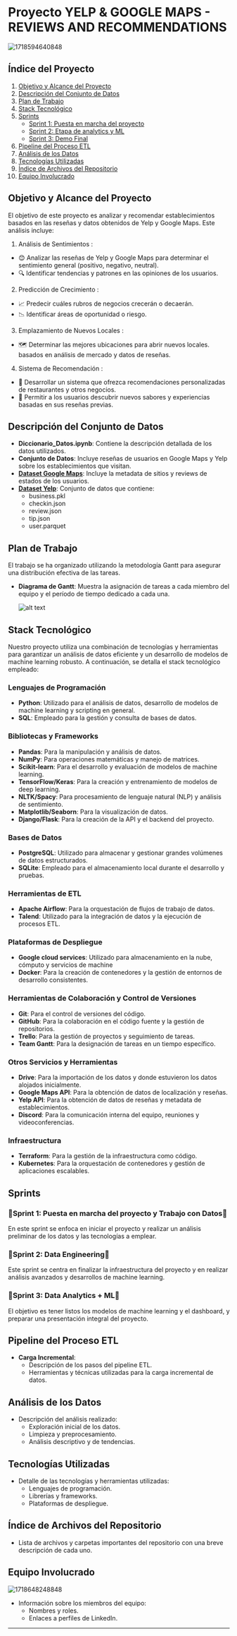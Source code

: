 # Proyecto YELP & GOOGLE MAPS - REVIEWS AND RECOMMENDATIONS
![1718594640848](image/README/1718594640848.png)


## Índice del Proyecto
1. [Objetivo y Alcance del Proyecto](#objetivo-y-alcance-del-proyecto)
2. [Descripción del Conjunto de Datos](#descripción-del-conjunto-de-datos)
3. [Plan de Trabajo](#plan-de-trabajo)
4. [Stack Tecnológico](#stack-tecnológico)
5. [Sprints](#sprints)
    - [Sprint 1: Puesta en marcha del proyecto](#sprint-1-puesta-en-marcha-del-proyecto)
    - [Sprint 2: Etapa de analytics y ML](#sprint-2-etapa-de-analytics-y-ml)
    - [Sprint 3: Demo Final](#sprint-3-demo-final)
6. [Pipeline del Proceso ETL](#pipeline-del-proceso-etl)
7. [Análisis de los Datos](#análisis-de-los-datos)
8. [Tecnologías Utilizadas](#tecnologías-utilizadas)
9. [Índice de Archivos del Repositorio](#índice-de-archivos-del-repositorio)
10. [Equipo Involucrado](#equipo-involucrado)

## Objetivo y Alcance del Proyecto

El objetivo de este proyecto es analizar y recomendar establecimientos basados en las reseñas y datos obtenidos de Yelp y Google Maps. Este análisis incluye:

1. Análisis de Sentimientos :
  - 😊 Analizar las reseñas de Yelp y Google Maps para determinar el sentimiento general (positivo, negativo, neutral).
  - 🔍 Identificar tendencias y patrones en las opiniones de los usuarios.
2. Predicción de Crecimiento :
  - 📈 Predecir cuáles rubros de negocios crecerán o decaerán.
  - 📉 Identificar áreas de oportunidad o riesgo.
3. Emplazamiento de Nuevos Locales :
  - 🗺️ Determinar las mejores ubicaciones para abrir nuevos locales. basados en análisis de mercado y datos de reseñas.
4. Sistema de Recomendación :
  - 🤖 Desarrollar un sistema que ofrezca recomendaciones personalizadas de restaurantes y otros negocios.
  - 🌟 Permitir a los usuarios descubrir nuevos sabores y experiencias basadas en sus reseñas previas.

## Descripción del Conjunto de Datos

- **Diccionario_Datos.ipynb**: Contiene la descripción detallada de los datos utilizados.
- **Conjunto de Datos**: Incluye reseñas de usuarios en Google Maps y Yelp sobre los establecimientos que visitan.
- [**Dataset Google Maps**](https://drive.google.com/drive/folders/1Wf7YkxA0aHI3GpoHc9Nh8_scf5BbD4DA): Incluye la metadata de sitios y reviews de estados de los usuarios.
- [**Dataset Yelp**](https://drive.google.com/drive/folders/1TI-SsMnZsNP6t930olEEWbBQdo_yuIZF?usp=sharing): Conjunto de datos que contiene:
  - business.pkl
  - checkin.json
  - review.json
  - tip.json
  - user.parquet

## Plan de Trabajo

El trabajo se ha organizado utilizando la metodología Gantt para asegurar una distribución efectiva de las tareas.

- **Diagrama de Gantt**: Muestra la asignación de tareas a cada miembro del equipo y el período de tiempo dedicado a cada una.

  ![alt text](image.png)

## Stack Tecnológico

Nuestro proyecto utiliza una combinación de tecnologías y herramientas para garantizar un análisis de datos eficiente y un desarrollo de modelos de machine learning robusto. A continuación, se detalla el stack tecnológico empleado:

### Lenguajes de Programación
- **Python**: Utilizado para el análisis de datos, desarrollo de modelos de machine learning y scripting en general.
- **SQL**: Empleado para la gestión y consulta de bases de datos.

### Bibliotecas y Frameworks
- **Pandas**: Para la manipulación y análisis de datos.
- **NumPy**: Para operaciones matemáticas y manejo de matrices.
- **Scikit-learn**: Para el desarrollo y evaluación de modelos de machine learning.
- **TensorFlow/Keras**: Para la creación y entrenamiento de modelos de deep learning.
- **NLTK/Spacy**: Para procesamiento de lenguaje natural (NLP) y análisis de sentimiento.
- **Matplotlib/Seaborn**: Para la visualización de datos.
- **Django/Flask**: Para la creación de la API y el backend del proyecto.

### Bases de Datos
- **PostgreSQL**: Utilizado para almacenar y gestionar grandes volúmenes de datos estructurados.
- **SQLite**: Empleado para el almacenamiento local durante el desarrollo y pruebas.

### Herramientas de ETL
- **Apache Airflow**: Para la orquestación de flujos de trabajo de datos.
- **Talend**: Utilizado para la integración de datos y la ejecución de procesos ETL.

### Plataformas de Despliegue
- **Google cloud services**: Utilizado para almacenamiento en la nube, cómputo y servicios de machine 
- **Docker**: Para la creación de contenedores y la gestión de entornos de desarrollo consistentes.

### Herramientas de Colaboración y Control de Versiones
- **Git**: Para el control de versiones del código.
- **GitHub**: Para la colaboración en el código fuente y la gestión de repositorios.
- **Trello**: Para la gestión de proyectos y seguimiento de tareas.
- **Team Gantt**: Para la designación de tareas en un tiempo específico. 

### Otros Servicios y Herramientas
- **Drive**: Para la importación de los datos y donde estuvieron los datos alojados inicialmente.
- **Google Maps API**: Para la obtención de datos de localización y reseñas.
- **Yelp API**: Para la obtención de datos de reseñas y metadata de establecimientos.
- **Discord**: Para la comunicación interna del equipo, reuniones y videoconferencias.

### Infraestructura
- **Terraform**: Para la gestión de la infraestructura como código.
- **Kubernetes**: Para la orquestación de contenedores y gestión de aplicaciones escalables.

## Sprints

### 🏁Sprint 1: Puesta en marcha del proyecto y Trabajo con Datos🏁

En este sprint se enfoca en iniciar el proyecto y realizar un análisis preliminar de los datos y las tecnologías a emplear.

### 🏁Sprint 2: Data Engineering🏁

Este sprint se centra en finalizar la infraestructura del proyecto y en realizar análisis avanzados y desarrollos de machine learning.

### 🏁Sprint 3: Data Analytics + ML🏁

El objetivo es tener listos los modelos de machine learning y el dashboard, y preparar una presentación integral del proyecto.

## Pipeline del Proceso ETL

- **Carga Incremental**:
  - Descripción de los pasos del pipeline ETL.
  - Herramientas y técnicas utilizadas para la carga incremental de datos.

## Análisis de los Datos

- Descripción del análisis realizado:
  - Exploración inicial de los datos.
  - Limpieza y preprocesamiento.
  - Análisis descriptivo y de tendencias.

## Tecnologías Utilizadas

- Detalle de las tecnologías y herramientas utilizadas:
  - Lenguajes de programación.
  - Librerías y frameworks.
  - Plataformas de despliegue.

## Índice de Archivos del Repositorio

- Lista de archivos y carpetas importantes del repositorio con una breve descripción de cada uno.

## Equipo Involucrado
![1718648248848](image/README/1718648248848.png)
- Información sobre los miembros del equipo:
  - Nombres y roles.
  - Enlaces a perfiles de LinkedIn.

---